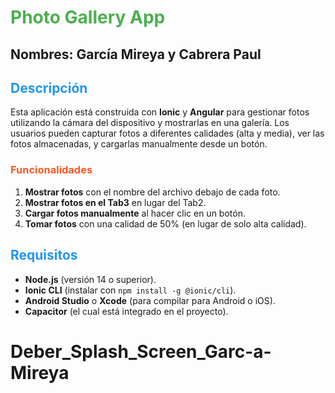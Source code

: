 # <span style="color:#4CAF50;">Photo Gallery App</span>
## Nombres: García Mireya y Cabrera Paul 
## <span style="color:#2196F3;">Descripción</span>

Esta aplicación está construida con **Ionic** y **Angular** para gestionar fotos utilizando la cámara del dispositivo y mostrarlas en una galería. Los usuarios pueden capturar fotos a diferentes calidades (alta y media), ver las fotos almacenadas, y cargarlas manualmente desde un botón.

### <span style="color:#FF5722;">Funcionalidades</span>

1. **Mostrar fotos** con el nombre del archivo debajo de cada foto.
2. **Mostrar fotos en el Tab3** en lugar del Tab2.
3. **Cargar fotos manualmente** al hacer clic en un botón.
4. **Tomar fotos** con una calidad de 50% (en lugar de solo alta calidad).

## <span style="color:#2196F3;">Requisitos</span>

- **Node.js** (versión 14 o superior).
- **Ionic CLI** (instalar con `npm install -g @ionic/cli`).
- **Android Studio** o **Xcode** (para compilar para Android o iOS).
- **Capacitor** (el cual está integrado en el proyecto).


# Deber_Splash_Screen_Garc-a-Mireya
